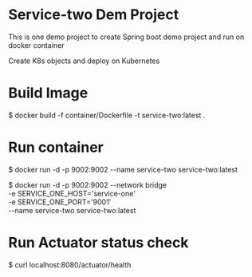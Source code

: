 # Service-two Dem Project
This is one demo project to create Spring boot demo project and run on docker container

Create K8s objects and deploy on Kubernetes

# Build Image
$ docker build -f container/Dockerfile -t service-two:latest .

# Run container
$ docker run -d -p 9002:9002 --name service-two service-two:latest

$ docker run -d -p 9002:9002 --network bridge \
                        -e SERVICE_ONE_HOST='service-one' \
                          -e SERVICE_ONE_PORT='9001' \
                          --name service-two service-two:latest


# Run Actuator status check
$ curl localhost:8080/actuator/health
